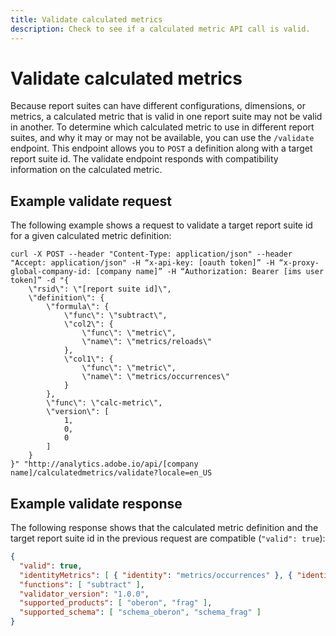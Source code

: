 ```yaml
---
title: Validate calculated metrics
description: Check to see if a calculated metric API call is valid.
---
```


# Validate calculated metrics

Because report suites can have different configurations, dimensions, or metrics, a calculated metric that is valid in one report suite may not be valid in another. To determine which calculated metric to use in different report suites, and why it may or may not be available, you can use the `/validate` endpoint. This endpoint allows you to `POST` a definition along with a target report suite id. The validate endpoint responds with compatibility information on the calculated metric.

## Example validate request

The following example shows a request to validate a target report suite id for a given calculated metric definition:

```
curl -X POST --header "Content-Type: application/json" --header "Accept: application/json" -H “x-api-key: [oauth token]” -H “x-proxy-global-company-id: [company name]” -H “Authorization: Bearer [ims user token]” -d "{
	\"rsid\": \"[report suite id]\",
	\"definition\": {
		\"formula\": {
			\"func\": \"subtract\",
			\"col2\": {
				\"func\": \"metric\",
				\"name\": \"metrics/reloads\"
			},
			\"col1\": {
				\"func\": \"metric\",
				\"name\": \"metrics/occurrences\"
			}
		},
		\"func\": \"calc-metric\",
		\"version\": [
			1,
			0,
			0
		]
	}
}" "http://analytics.adobe.io/api/[company name]/calculatedmetrics/validate?locale=en_US
```

## Example validate response

The following response shows that the calculated metric definition and the target report suite id in the previous request are compatible (`"valid": true`):

```json
{
  "valid": true,
  "identityMetrics": [ { "identity": "metrics/occurrences" }, { "identity": "metrics/reloads" } ],
  "functions": [ "subtract" ],
  "validator_version": "1.0.0",
  "supported_products": [ "oberon", "frag" ],
  "supported_schema": [ "schema_oberon", "schema_frag" ]
}
```
